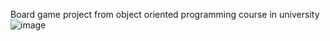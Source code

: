 Board game project from object oriented programming course in university
![image](https://github.com/user-attachments/assets/3ca02f5f-d8d3-45d3-b20e-86bf3fc796d1)

